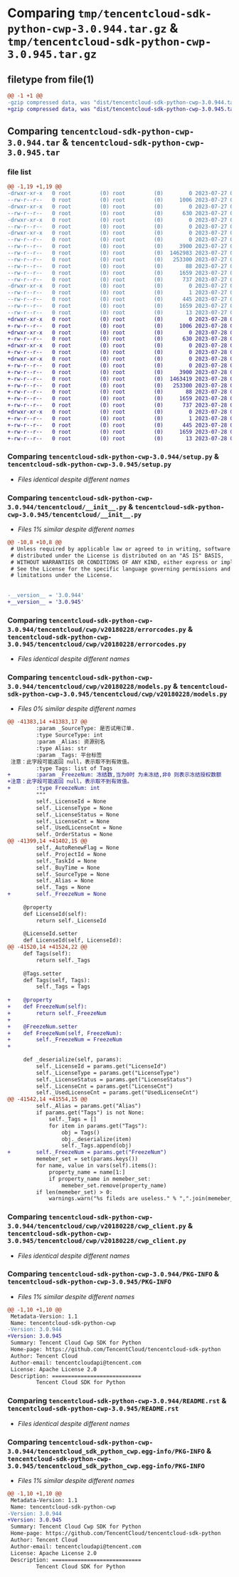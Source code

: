 # Comparing `tmp/tencentcloud-sdk-python-cwp-3.0.944.tar.gz` & `tmp/tencentcloud-sdk-python-cwp-3.0.945.tar.gz`

## filetype from file(1)

```diff
@@ -1 +1 @@
-gzip compressed data, was "dist/tencentcloud-sdk-python-cwp-3.0.944.tar", last modified: Thu Jul 27 02:13:18 2023, max compression
+gzip compressed data, was "dist/tencentcloud-sdk-python-cwp-3.0.945.tar", last modified: Fri Jul 28 00:25:48 2023, max compression
```

## Comparing `tencentcloud-sdk-python-cwp-3.0.944.tar` & `tencentcloud-sdk-python-cwp-3.0.945.tar`

### file list

```diff
@@ -1,19 +1,19 @@
-drwxr-xr-x   0 root         (0) root         (0)        0 2023-07-27 02:13:18.000000 tencentcloud-sdk-python-cwp-3.0.944/
--rw-r--r--   0 root         (0) root         (0)     1006 2023-07-27 02:13:18.000000 tencentcloud-sdk-python-cwp-3.0.944/setup.py
-drwxr-xr-x   0 root         (0) root         (0)        0 2023-07-27 02:13:18.000000 tencentcloud-sdk-python-cwp-3.0.944/tencentcloud/
--rw-r--r--   0 root         (0) root         (0)      630 2023-07-27 02:13:18.000000 tencentcloud-sdk-python-cwp-3.0.944/tencentcloud/__init__.py
-drwxr-xr-x   0 root         (0) root         (0)        0 2023-07-27 02:13:18.000000 tencentcloud-sdk-python-cwp-3.0.944/tencentcloud/cwp/
--rw-r--r--   0 root         (0) root         (0)        0 2023-07-27 02:13:18.000000 tencentcloud-sdk-python-cwp-3.0.944/tencentcloud/cwp/__init__.py
-drwxr-xr-x   0 root         (0) root         (0)        0 2023-07-27 02:13:18.000000 tencentcloud-sdk-python-cwp-3.0.944/tencentcloud/cwp/v20180228/
--rw-r--r--   0 root         (0) root         (0)        0 2023-07-27 02:13:18.000000 tencentcloud-sdk-python-cwp-3.0.944/tencentcloud/cwp/v20180228/__init__.py
--rw-r--r--   0 root         (0) root         (0)     3900 2023-07-27 02:13:18.000000 tencentcloud-sdk-python-cwp-3.0.944/tencentcloud/cwp/v20180228/errorcodes.py
--rw-r--r--   0 root         (0) root         (0)  1462983 2023-07-27 02:13:18.000000 tencentcloud-sdk-python-cwp-3.0.944/tencentcloud/cwp/v20180228/models.py
--rw-r--r--   0 root         (0) root         (0)   253300 2023-07-27 02:13:18.000000 tencentcloud-sdk-python-cwp-3.0.944/tencentcloud/cwp/v20180228/cwp_client.py
--rw-r--r--   0 root         (0) root         (0)       88 2023-07-27 02:13:18.000000 tencentcloud-sdk-python-cwp-3.0.944/setup.cfg
--rw-r--r--   0 root         (0) root         (0)     1659 2023-07-27 02:13:18.000000 tencentcloud-sdk-python-cwp-3.0.944/PKG-INFO
--rw-r--r--   0 root         (0) root         (0)      737 2023-07-27 02:13:18.000000 tencentcloud-sdk-python-cwp-3.0.944/README.rst
-drwxr-xr-x   0 root         (0) root         (0)        0 2023-07-27 02:13:18.000000 tencentcloud-sdk-python-cwp-3.0.944/tencentcloud_sdk_python_cwp.egg-info/
--rw-r--r--   0 root         (0) root         (0)        1 2023-07-27 02:13:18.000000 tencentcloud-sdk-python-cwp-3.0.944/tencentcloud_sdk_python_cwp.egg-info/dependency_links.txt
--rw-r--r--   0 root         (0) root         (0)      445 2023-07-27 02:13:18.000000 tencentcloud-sdk-python-cwp-3.0.944/tencentcloud_sdk_python_cwp.egg-info/SOURCES.txt
--rw-r--r--   0 root         (0) root         (0)     1659 2023-07-27 02:13:18.000000 tencentcloud-sdk-python-cwp-3.0.944/tencentcloud_sdk_python_cwp.egg-info/PKG-INFO
--rw-r--r--   0 root         (0) root         (0)       13 2023-07-27 02:13:18.000000 tencentcloud-sdk-python-cwp-3.0.944/tencentcloud_sdk_python_cwp.egg-info/top_level.txt
+drwxr-xr-x   0 root         (0) root         (0)        0 2023-07-28 00:25:48.000000 tencentcloud-sdk-python-cwp-3.0.945/
+-rw-r--r--   0 root         (0) root         (0)     1006 2023-07-28 00:25:47.000000 tencentcloud-sdk-python-cwp-3.0.945/setup.py
+drwxr-xr-x   0 root         (0) root         (0)        0 2023-07-28 00:25:48.000000 tencentcloud-sdk-python-cwp-3.0.945/tencentcloud/
+-rw-r--r--   0 root         (0) root         (0)      630 2023-07-28 00:25:47.000000 tencentcloud-sdk-python-cwp-3.0.945/tencentcloud/__init__.py
+drwxr-xr-x   0 root         (0) root         (0)        0 2023-07-28 00:25:48.000000 tencentcloud-sdk-python-cwp-3.0.945/tencentcloud/cwp/
+-rw-r--r--   0 root         (0) root         (0)        0 2023-07-28 00:25:47.000000 tencentcloud-sdk-python-cwp-3.0.945/tencentcloud/cwp/__init__.py
+drwxr-xr-x   0 root         (0) root         (0)        0 2023-07-28 00:25:48.000000 tencentcloud-sdk-python-cwp-3.0.945/tencentcloud/cwp/v20180228/
+-rw-r--r--   0 root         (0) root         (0)        0 2023-07-28 00:25:47.000000 tencentcloud-sdk-python-cwp-3.0.945/tencentcloud/cwp/v20180228/__init__.py
+-rw-r--r--   0 root         (0) root         (0)     3900 2023-07-28 00:25:47.000000 tencentcloud-sdk-python-cwp-3.0.945/tencentcloud/cwp/v20180228/errorcodes.py
+-rw-r--r--   0 root         (0) root         (0)  1463419 2023-07-28 00:25:47.000000 tencentcloud-sdk-python-cwp-3.0.945/tencentcloud/cwp/v20180228/models.py
+-rw-r--r--   0 root         (0) root         (0)   253300 2023-07-28 00:25:47.000000 tencentcloud-sdk-python-cwp-3.0.945/tencentcloud/cwp/v20180228/cwp_client.py
+-rw-r--r--   0 root         (0) root         (0)       88 2023-07-28 00:25:48.000000 tencentcloud-sdk-python-cwp-3.0.945/setup.cfg
+-rw-r--r--   0 root         (0) root         (0)     1659 2023-07-28 00:25:48.000000 tencentcloud-sdk-python-cwp-3.0.945/PKG-INFO
+-rw-r--r--   0 root         (0) root         (0)      737 2023-07-28 00:25:47.000000 tencentcloud-sdk-python-cwp-3.0.945/README.rst
+drwxr-xr-x   0 root         (0) root         (0)        0 2023-07-28 00:25:48.000000 tencentcloud-sdk-python-cwp-3.0.945/tencentcloud_sdk_python_cwp.egg-info/
+-rw-r--r--   0 root         (0) root         (0)        1 2023-07-28 00:25:48.000000 tencentcloud-sdk-python-cwp-3.0.945/tencentcloud_sdk_python_cwp.egg-info/dependency_links.txt
+-rw-r--r--   0 root         (0) root         (0)      445 2023-07-28 00:25:48.000000 tencentcloud-sdk-python-cwp-3.0.945/tencentcloud_sdk_python_cwp.egg-info/SOURCES.txt
+-rw-r--r--   0 root         (0) root         (0)     1659 2023-07-28 00:25:48.000000 tencentcloud-sdk-python-cwp-3.0.945/tencentcloud_sdk_python_cwp.egg-info/PKG-INFO
+-rw-r--r--   0 root         (0) root         (0)       13 2023-07-28 00:25:48.000000 tencentcloud-sdk-python-cwp-3.0.945/tencentcloud_sdk_python_cwp.egg-info/top_level.txt
```

### Comparing `tencentcloud-sdk-python-cwp-3.0.944/setup.py` & `tencentcloud-sdk-python-cwp-3.0.945/setup.py`

 * *Files identical despite different names*

### Comparing `tencentcloud-sdk-python-cwp-3.0.944/tencentcloud/__init__.py` & `tencentcloud-sdk-python-cwp-3.0.945/tencentcloud/__init__.py`

 * *Files 1% similar despite different names*

```diff
@@ -10,8 +10,8 @@
 # Unless required by applicable law or agreed to in writing, software
 # distributed under the License is distributed on an "AS IS" BASIS,
 # WITHOUT WARRANTIES OR CONDITIONS OF ANY KIND, either express or implied.
 # See the License for the specific language governing permissions and
 # limitations under the License.
 
 
-__version__ = '3.0.944'
+__version__ = '3.0.945'
```

### Comparing `tencentcloud-sdk-python-cwp-3.0.944/tencentcloud/cwp/v20180228/errorcodes.py` & `tencentcloud-sdk-python-cwp-3.0.945/tencentcloud/cwp/v20180228/errorcodes.py`

 * *Files identical despite different names*

### Comparing `tencentcloud-sdk-python-cwp-3.0.944/tencentcloud/cwp/v20180228/models.py` & `tencentcloud-sdk-python-cwp-3.0.945/tencentcloud/cwp/v20180228/models.py`

 * *Files 0% similar despite different names*

```diff
@@ -41383,14 +41383,17 @@
         :param _SourceType: 是否试用订单.
         :type SourceType: int
         :param _Alias: 资源别名
         :type Alias: str
         :param _Tags: 平台标签
 注意：此字段可能返回 null，表示取不到有效值。
         :type Tags: list of Tags
+        :param _FreezeNum: 冻结数,当为0时 为未冻结,非0 则表示冻结授权数额
+注意：此字段可能返回 null，表示取不到有效值。
+        :type FreezeNum: int
         """
         self._LicenseId = None
         self._LicenseType = None
         self._LicenseStatus = None
         self._LicenseCnt = None
         self._UsedLicenseCnt = None
         self._OrderStatus = None
@@ -41399,14 +41402,15 @@
         self._AutoRenewFlag = None
         self._ProjectId = None
         self._TaskId = None
         self._BuyTime = None
         self._SourceType = None
         self._Alias = None
         self._Tags = None
+        self._FreezeNum = None
 
     @property
     def LicenseId(self):
         return self._LicenseId
 
     @LicenseId.setter
     def LicenseId(self, LicenseId):
@@ -41520,14 +41524,22 @@
     def Tags(self):
         return self._Tags
 
     @Tags.setter
     def Tags(self, Tags):
         self._Tags = Tags
 
+    @property
+    def FreezeNum(self):
+        return self._FreezeNum
+
+    @FreezeNum.setter
+    def FreezeNum(self, FreezeNum):
+        self._FreezeNum = FreezeNum
+
 
     def _deserialize(self, params):
         self._LicenseId = params.get("LicenseId")
         self._LicenseType = params.get("LicenseType")
         self._LicenseStatus = params.get("LicenseStatus")
         self._LicenseCnt = params.get("LicenseCnt")
         self._UsedLicenseCnt = params.get("UsedLicenseCnt")
@@ -41542,14 +41554,15 @@
         self._Alias = params.get("Alias")
         if params.get("Tags") is not None:
             self._Tags = []
             for item in params.get("Tags"):
                 obj = Tags()
                 obj._deserialize(item)
                 self._Tags.append(obj)
+        self._FreezeNum = params.get("FreezeNum")
         memeber_set = set(params.keys())
         for name, value in vars(self).items():
             property_name = name[1:]
             if property_name in memeber_set:
                 memeber_set.remove(property_name)
         if len(memeber_set) > 0:
             warnings.warn("%s fileds are useless." % ",".join(memeber_set))
```

### Comparing `tencentcloud-sdk-python-cwp-3.0.944/tencentcloud/cwp/v20180228/cwp_client.py` & `tencentcloud-sdk-python-cwp-3.0.945/tencentcloud/cwp/v20180228/cwp_client.py`

 * *Files identical despite different names*

### Comparing `tencentcloud-sdk-python-cwp-3.0.944/PKG-INFO` & `tencentcloud-sdk-python-cwp-3.0.945/PKG-INFO`

 * *Files 1% similar despite different names*

```diff
@@ -1,10 +1,10 @@
 Metadata-Version: 1.1
 Name: tencentcloud-sdk-python-cwp
-Version: 3.0.944
+Version: 3.0.945
 Summary: Tencent Cloud Cwp SDK for Python
 Home-page: https://github.com/TencentCloud/tencentcloud-sdk-python
 Author: Tencent Cloud
 Author-email: tencentcloudapi@tencent.com
 License: Apache License 2.0
 Description: ============================
         Tencent Cloud SDK for Python
```

### Comparing `tencentcloud-sdk-python-cwp-3.0.944/README.rst` & `tencentcloud-sdk-python-cwp-3.0.945/README.rst`

 * *Files identical despite different names*

### Comparing `tencentcloud-sdk-python-cwp-3.0.944/tencentcloud_sdk_python_cwp.egg-info/PKG-INFO` & `tencentcloud-sdk-python-cwp-3.0.945/tencentcloud_sdk_python_cwp.egg-info/PKG-INFO`

 * *Files 1% similar despite different names*

```diff
@@ -1,10 +1,10 @@
 Metadata-Version: 1.1
 Name: tencentcloud-sdk-python-cwp
-Version: 3.0.944
+Version: 3.0.945
 Summary: Tencent Cloud Cwp SDK for Python
 Home-page: https://github.com/TencentCloud/tencentcloud-sdk-python
 Author: Tencent Cloud
 Author-email: tencentcloudapi@tencent.com
 License: Apache License 2.0
 Description: ============================
         Tencent Cloud SDK for Python
```

